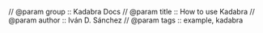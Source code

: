 // @param group :: Kadabra Docs
// @param title :: How to use Kadabra
// @param author :: Iván D. Sánchez
// @param tags :: example, kadabra
